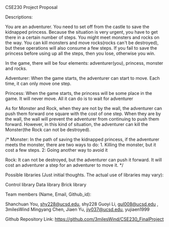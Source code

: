 CSE230 Project Proposal

Descriptions: 

You are an adventurer. You need to set off from the castle to save the kidnapped princess. Because the situation is very urgent, you have to get there in a certain number of steps. You might meet monsters and rocks on the way. You can kill monsters and move rocks(rocks can't be destroyed), but these operations will also consume a few steps. If you fail to save the princess before using up all the steps, then you lose, otherwise you win. 

In the game, there will be four elements: adventurer(you), princess, monster and rocks. 

Adventurer:
When the game starts, the adventurer can start to move. Each time, it can only move one step. 

Princess:
When the game starts, the princess will be some place in the game. It will never move. All it can do is to wait for adventurer

As for Monster and Rock, when they are not by the wall, the adventurer can push them forward one square with the cost of one step. When they are by the wall, the wall will prevent the adventurer from continuing to push them forward. However, in this kind of situation, the adventurer can kill the Monster(the Rock can not be destroyed).

/*
Monster: 
In the path of saving the kidnapped princess, if the adventurer meets the monster, there are two ways to do:  1. Killing the monster, but it cost a few steps.  2: Going another way to avoid it

Rock:
It can not be destroyed, but the adventurer can push it forward. It will cost an adventurer a step for an adventurer to move it. 
*/

Possible libraries (Just initial thoughts. The actual use of libraries may vary): 

Control library 
Data library
Brick library

Team members (Name, Email, Github_id): 

Shanchuan You, shy228@ucsd.edu, shy228
Guoyi Li, gul008@ucsd.edu , 3milesWind
Mingyang Chen,
Jiaen Yu, jiy037@ucsd.edu, yujiaen1999

Github Repository Link: 
https://github.com/3milesWind/CSE230_FinalProject
